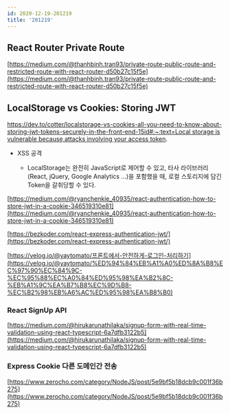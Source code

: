 ```yaml
---
id: 2020-12-19-201219
title: '201219'
---
```


## React Router Private Route

[https://medium.com/@thanhbinh.tran93/private-route-public-route-and-restricted-route-with-react-router-d50b27c15f5e](https://medium.com/@thanhbinh.tran93/private-route-public-route-and-restricted-route-with-react-router-d50b27c15f5e)

## LocalStorage vs Cookies: Storing JWT

[https://dev.to/cotter/localstorage-vs-cookies-all-you-need-to-know-about-storing-jwt-tokens-securely-in-the-front-end-15id#:~:text=Local storage is vulnerable because,attacks involving your access token](https://dev.to/cotter/localstorage-vs-cookies-all-you-need-to-know-about-storing-jwt-tokens-securely-in-the-front-end-15id#:~:text=Local%20storage%20is%20vulnerable%20because,attacks%20involving%20your%20access%20token).

- XSS 공격 

   - LocalStorage는 완전히 JavaScript로 제어할 수 있고, 타사 라이브러리 (React, jQuery, Google Analytics ...)을 포함했을 때, 로컬 스토리지에 담긴 Token을 갈취당할 수 있다. 

[https://medium.com/@ryanchenkie_40935/react-authentication-how-to-store-jwt-in-a-cookie-346519310e81](https://medium.com/@ryanchenkie_40935/react-authentication-how-to-store-jwt-in-a-cookie-346519310e81)

[https://bezkoder.com/react-express-authentication-jwt/](https://bezkoder.com/react-express-authentication-jwt/)

[https://velog.io/@yaytomato/프론트에서-안전하게-로그인-처리하기](https://velog.io/@yaytomato/%ED%94%84%EB%A1%A0%ED%8A%B8%EC%97%90%EC%84%9C-%EC%95%88%EC%A0%84%ED%95%98%EA%B2%8C-%EB%A1%9C%EA%B7%B8%EC%9D%B8-%EC%B2%98%EB%A6%AC%ED%95%98%EA%B8%B0)

### React SignUp API

[https://medium.com/@hirukarunathilaka/signup-form-with-real-time-validation-using-react-typescript-6a7dfb3122b5](https://medium.com/@hirukarunathilaka/signup-form-with-real-time-validation-using-react-typescript-6a7dfb3122b5)

### Express Cookie 다른 도메인간 전송 

[https://www.zerocho.com/category/NodeJS/post/5e9bf5b18dcb9c001f36b275](https://www.zerocho.com/category/NodeJS/post/5e9bf5b18dcb9c001f36b275)

